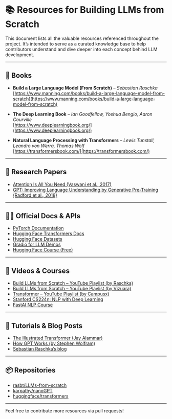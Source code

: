 # 📚 Resources for Building LLMs from Scratch

This document lists all the valuable resources referenced throughout the project. It’s intended to serve as a curated knowledge base to help contributors understand and dive deeper into each concept behind LLM development.

---

## 📖 Books

- **Build a Large Language Model (From Scratch)** – *Sebastian Raschka*  
  [https://www.manning.com/books/build-a-large-language-model-from-scratch](https://www.manning.com/books/build-a-large-language-model-from-scratch)

- **The Deep Learning Book** – *Ian Goodfellow, Yoshua Bengio, Aaron Courville*  
  [https://www.deeplearningbook.org/](https://www.deeplearningbook.org/)

- **Natural Language Processing with Transformers** – *Lewis Tunstall, Leandro von Werra, Thomas Wolf*  
  [https://transformersbook.com/](https://transformersbook.com/)

---

## 📄 Research Papers

- [Attention Is All You Need (Vaswani et al., 2017)](https://arxiv.org/abs/1706.03762)
- [GPT: Improving Language Understanding by Generative Pre-Training (Radford et al., 2018)](https://cdn.openai.com/research-covers/language-unsupervised/language_understanding_paper.pdf)

---

## 🧑‍💻 Official Docs & APIs

- [PyTorch Documentation](https://pytorch.org/docs/stable/index.html)
- [Hugging Face Transformers Docs](https://huggingface.co/docs/transformers)
- [Hugging Face Datasets](https://huggingface.co/docs/datasets)
- [Gradio for LLM Demos](https://www.gradio.app/)
- [Hugging Face Course (Free)](https://huggingface.co/course)

---

## 🎥 Videos & Courses

- [Build LLMs from Scratch – YouTube Playlist (by Raschka)](https://youtube.com/playlist?list=PLTKMiZHVd_2IIEsoJrWACkIxLRdfMlw11&si=V7GANE-pELZ2CnXO)
- [Build LLMs from Scratch – YouTube Playlist (by Vizuara)](https://youtube.com/playlist?list=PLPTV0NXA_ZSgsLAr8YCgCwhPIJNNtexWu&si=xs2Z1sF7EgrSK3Fk)
- [Transformer – YouTube Playlist (by Campusx)](https://youtube.com/playlist?list=PLkBMe2eZMRQ2VKEtoL0GVUrNzEiXfgj07&si=jOGpyzBqlX4exZvO)
- [Stanford CS224n: NLP with Deep Learning](https://www.youtube.com/playlist?list=PLoROMvodv4rOFZnDyrlW3-nI7tMLtmiJZ)
- [FastAI NLP Course](https://course.fast.ai/)

---

## 📝 Tutorials & Blog Posts

- [The Illustrated Transformer (Jay Alammar)](https://jalammar.github.io/illustrated-transformer/)
- [How GPT Works (by Stephen Wolfram)](https://writings.stephenwolfram.com/2023/03/what-is-chatgpt-doing-and-why-does-it-work/)
- [Sebastian Raschka’s blog](https://sebastianraschka.com/)

---

## 📦 Repositories

- [rasbt/LLMs-from-scratch](https://github.com/rasbt/LLMs-from-scratch)
- [karpathy/nanoGPT](https://github.com/karpathy/nanoGPT)
- [huggingface/transformers](https://github.com/huggingface/transformers)

---

Feel free to contribute more resources via pull requests!
